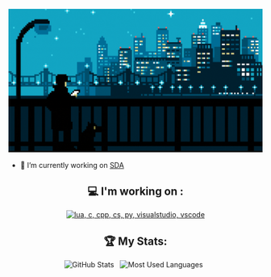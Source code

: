 <div align="center">

[![Hello World, I'm Zolty!](assets/header.gif)](https://github.com/70lty)


</div>
</div>
</div>

- 🔭 I’m currently working on [SDA](https://discord.gg/sdajjk)
  
<div align="center">

## 💻 I'm working on :

[![lua, c, cpp, cs, py, visualstudio, vscode](https://skillicons.dev/icons?i=lua,c,cpp,cs,visualstudio,vscode,py)](https://skillicons.dev)

## 🏆 My Stats:

<p>
    <img height=175 alt="GitHub Stats" src="https://github-readme-stats.vercel.app/api?username=70lty&show_icons=true&count_private=true&theme=radical" />&nbsp;&nbsp;
    <img height=175 alt="Most Used Languages" src="https://github-readme-stats.vercel.app/api/top-langs/?username=70lty&layout=compact&theme=radical" />&nbsp;&nbsp;
</p>
